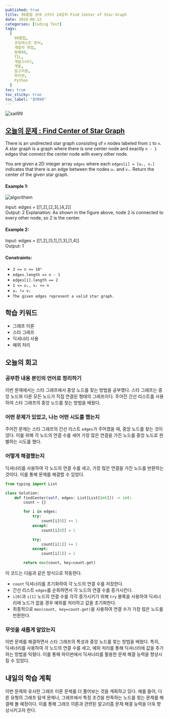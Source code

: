 ```yaml
---
published: true
title: 99클럽 코테 스터디 24일차 Find Center of Star Graph
date: 2024-06-12
categories: [Coding Test]
tags:
  [
    99클럽,
    코딩테스트 준비,
    개발자 취업,
    항해99,
    TIL,
    개발스터디,
    개발,
    알고리즘,
    파이썬,
    Python
  ]
toc: true
toc_sticky: true
toc_label: "항해99"
---
```


<img alt='sail99' src="https://github.com/dev-woody/dev-woody.github.io/assets/87690037/9acd8a60-ff3e-48fb-a317-38c699c8bf0e">

## [오늘의 문제 : Find Center of Star Graph](https://leetcode.com/problems/find-center-of-star-graph/description/)

There is an undirected star graph consisting of `n` nodes labeled from `1` to `n`. A star graph is a graph where there is one center node and exactly `n - 1` edges that connect the center node with every other node.

You are given a 2D integer array `edges` where each `edges[i] = [uᵢ, vᵢ]` indicates that there is an edge between the nodes `uᵢ` and `vᵢ`. Return the center of the given star graph.

#### Example 1:

<image alt="algorithem" src="https://assets.leetcode.com/uploads/2021/02/24/star_graph.png"/>

Input: edges = [[1,2],[2,3],[4,2]]<br/>
Output: 2
Explanation: As shown in the figure above, node 2 is connected to every other node, so 2 is the center.<br/>

#### Example 2:

Input: edges = [[1,2],[5,1],[1,3],[1,4]]<br/>
Output: 1

#### Constraints:

- `3 <= n <= 10⁵`
- `edges.length == n - 1`
- `edges[i].length == 2`
- `1 <= uᵢ, vᵢ <= n`
- `uᵢ != vᵢ`
- `The given edges represent a valid star graph.`

## 학습 키워드

- 그래프 이론
- 스타 그래프
- 딕셔너리 사용
- 예외 처리

## 오늘의 회고

### 공부한 내용 본인의 언어로 정리하기

이번 문제에서는 스타 그래프에서 중앙 노드를 찾는 방법을 공부했다. 스타 그래프는 중앙 노드와 다른 모든 노드가 직접 연결된 형태의 그래프이다. 주어진 간선 리스트를 사용하여 스타 그래프의 중앙 노드를 찾는 방법을 배웠다.

### 어떤 문제가 있었고, 나는 어떤 시도를 했는지

주어진 문제는 스타 그래프의 간선 리스트 `edges`가 주어졌을 때, 중앙 노드를 찾는 것이었다. 이를 위해 각 노드의 연결 수를 세어 가장 많은 연결을 가진 노드를 중앙 노드로 판별하는 시도를 했다.

### 어떻게 해결했는지

딕셔너리를 사용하여 각 노드의 연결 수를 세고, 가장 많은 연결을 가진 노드를 반환하는 것이다. 이를 통해 문제를 해결할 수 있었다.

```python
from typing import List

class Solution:
    def findCenter(self, edges: List[List[int]]) -> int:
        count = {}

        for i in edges:
            try:
                count[i[0]] += 1
            except:
                count[i[0]] = 1

            try:
                count[i[1]] += 1
            except:
                count[i[1]] = 1

        return max(count, key=count.get)
```

이 코드는 다음과 같은 방식으로 작동한다.

- `count` 딕셔너리를 초기화하여 각 노드의 연결 수를 저장한다.
- 간선 리스트 `edges`를 순회하면서 각 노드의 연결 수를 증가시킨다.
- `i[0]`과 `i[1]` 노드의 연결 수를 각각 증가시키기 위해 `try` 블록을 사용하여 딕셔너리에 노드가 없을 경우 예외를 처리하고 값을 초기화한다.
- 최종적으로 `max(count, key=count.get)`을 사용하여 연결 수가 가장 많은 노드를 반환한다.

### 무엇을 새롭게 알았는지

이번 문제를 해결하면서 스타 그래프의 특성과 중앙 노드를 찾는 방법을 배웠다. 특히, 딕셔너리를 사용하여 각 노드의 연결 수를 세고, 예외 처리를 통해 딕셔너리에 값을 추가하는 방법을 익혔다. 이를 통해 파이썬에서 딕셔너리를 활용한 문제 해결 능력을 향상시킬 수 있었다.

## 내일의 학습 계획

이번 문제와 유사한 그래프 이론 문제를 더 풀어보는 것을 계획하고 있다. 예를 들어, 다른 유형의 그래프 탐색 문제나, 그래프에서 특정 조건을 만족하는 노드를 찾는 문제를 해결해 볼 예정이다. 이를 통해 그래프 이론과 관련된 알고리즘 문제 해결 능력을 더욱 향상시키고자 한다.
